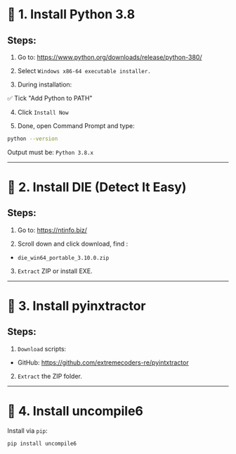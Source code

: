 # 📌 1. Install Python 3.8

## Steps:

1. Go to: https://www.python.org/downloads/release/python-380/

2. Select `Windows x86-64 executable installer.`

3. During installation:

✅ Tick "Add Python to PATH"

4. Click `Install Now`

5. Done, open Command Prompt and type:

```bash
python --version
```

Output must be: `Python 3.8.x`

---

# 📌 2. Install DIE (Detect It Easy)

## Steps:

1. Go to: https://ntinfo.biz/

2. Scroll down and click download, find :

- `die_win64_portable_3.10.0.zip`

3. `Extract` ZIP or install EXE.

---

# 📌 3. Install pyinxtractor

## Steps:

1. `Download` scripts:

- GitHub: https://github.com/extremecoders-re/pyintxtractor

2. `Extract` the ZIP folder.

---

# 📌 4. Install uncompile6

Install via `pip`:

```bash
pip install uncompile6
```